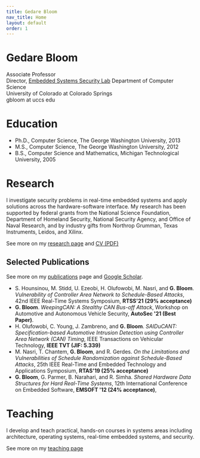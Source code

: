 ```yaml
---
title: Gedare Bloom
nav_title: Home
layout: default
order: 1
---
```


# Gedare Bloom

Associate Professor   
Director, [Embedded Systems Security Lab](https://www.embedded-systems-security-lab.com/) 
Department of Computer Science  
University of Colorado at Colorado Springs  
gbloom at uccs edu 

# Education

* Ph.D., Computer Science, The George Washington University, 2013
* M.S., Computer Science, The George Washington University, 2012
* B.S., Computer Science and Mathematics, Michigan Technological University, 2005

# Research

I investigate security problems in real-time embedded systems
and apply solutions across the hardware-software interface.
My research has been supported by
federal grants from the
National Science Foundation,
Department of Homeland Security,
National Security Agency, and
Office of Naval Research, and
by industry gifts from
Northrop Grumman, Texas Instruments, Leidos, and Xilinx.

See more on my [research page](./research.html) and
[CV (PDF)](./vitae-gedare.pdf)

## Selected Publications

See more on my
[publications](./publications.html) page and
[Google Scholar](https://scholar.google.com/citations?user=8ZBnSl4AAAAJ).
* S. Hounsinou, M. Stidd, U. Ezeobi, H. Olufowobi, M. Nasri, and **G. Bloom**.
  *Vulnerability of Controller Area Network to Schedule-Based Attacks*,
  42nd IEEE Real-Time Systems Symposium, **RTSS'21 (29% acceptance)**
* **G. Bloom**.
  *WeepingCAN: A Stealthy CAN Bus-off Attack*,
  Workshop on Automotive and Autonomous Vehicle Security, **AutoSec '21 (Best Paper)**.
* H. Olufowobi, C. Young, J. Zambreno, and **G. Bloom**.
  *SAIDuCANT: Specification-based Automotive Intrusion Detection using Controller Area Network (CAN) Timing*,
  IEEE Transactions on Vehicular Technology, **IEEE TVT (JIF: 5.339)**
* M. Nasri, T. Chantem, **G. Bloom**, and R. Gerdes.
  *On the Limitations and Vulnerabilities of Schedule Randomization against Schedule-Based Attacks*,
  25th IEEE Real-Time and Embedded Technology and Applications Symposium,
  **RTAS'19 (25% acceptance)**
* **G. Bloom**, G. Parmer, B. Narahari, and R. Simha.
  *Shared Hardware Data Structures for Hard Real-Time Systems*,
  12th International Conference on Embedded Software, **EMSOFT '12 (24% acceptance)**,

# Teaching

I develop and teach practical, hands-on courses in systems areas including
architecture, operating systems, real-time embedded systems, and security.

See more on my [teaching page](./teaching.html)

<!--
# News and Events

{% assign evts = site.data.news.events | sort:"date" | reverse %} 
{% for event in evts %}
{% assign ed = event.date | date: '%s' %}
* {{ event.date | date: "%B %-d, %Y" }} &nbsp; 
{%- if event.url -%} [**{{ event.title }}**]({{event.url}})
{%- else -%} **{{ event.title }}** {%- endif -%}
&nbsp; {{ event.description}}
{%- endfor -%}
-->

